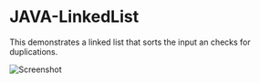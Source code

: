 # JAVA-LinkedList
This demonstrates a linked list that sorts the input an checks for duplications. 


![Screenshot](https://github.com/S0U1SB4N3/JAVA-LinkedList/blob/gh-pages/2020-08-02.png)
